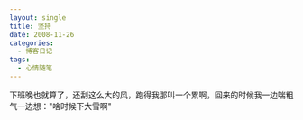 ```yaml
---
layout: single
title: 坚持
date: 2008-11-26
categories:
  - 博客日记
tags:
  - 心情随笔
---
```


下班晚也就算了，还刮这么大的风，跑得我那叫一个累啊，回来的时候我一边喘粗气一边想：\"啥时候下大雪啊\"
